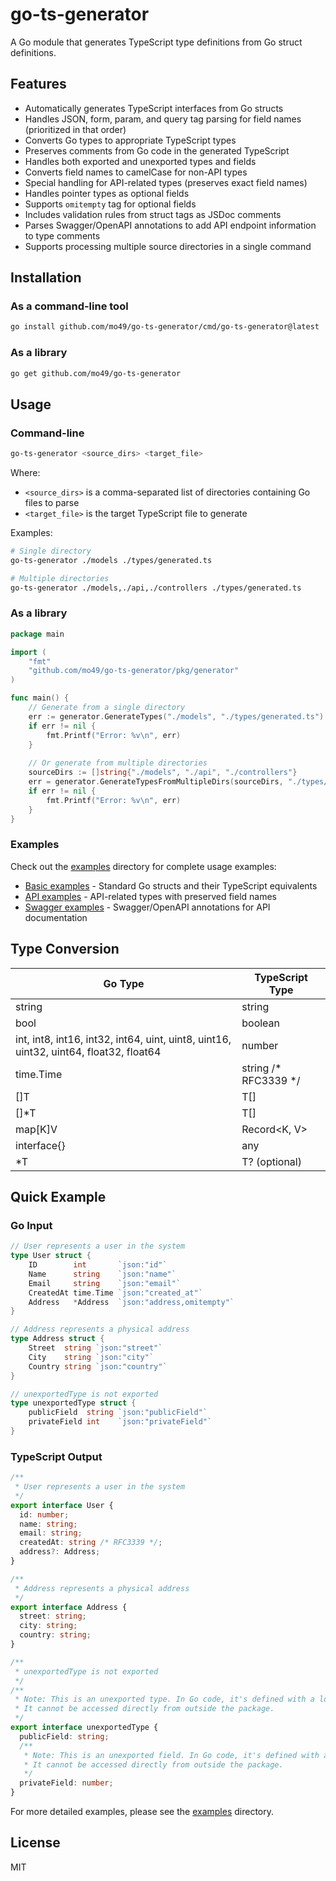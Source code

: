 # go-ts-generator

A Go module that generates TypeScript type definitions from Go struct definitions.

## Features

- Automatically generates TypeScript interfaces from Go structs
- Handles JSON, form, param, and query tag parsing for field names (prioritized in that order)
- Converts Go types to appropriate TypeScript types
- Preserves comments from Go code in the generated TypeScript
- Handles both exported and unexported types and fields
- Converts field names to camelCase for non-API types
- Special handling for API-related types (preserves exact field names)
- Handles pointer types as optional fields
- Supports `omitempty` tag for optional fields
- Includes validation rules from struct tags as JSDoc comments
- Parses Swagger/OpenAPI annotations to add API endpoint information to type comments
- Supports processing multiple source directories in a single command

## Installation

### As a command-line tool

```bash
go install github.com/mo49/go-ts-generator/cmd/go-ts-generator@latest
```

### As a library

```bash
go get github.com/mo49/go-ts-generator
```

## Usage

### Command-line

```bash
go-ts-generator <source_dirs> <target_file>
```

Where:
- `<source_dirs>` is a comma-separated list of directories containing Go files to parse
- `<target_file>` is the target TypeScript file to generate

Examples:
```bash
# Single directory
go-ts-generator ./models ./types/generated.ts

# Multiple directories
go-ts-generator ./models,./api,./controllers ./types/generated.ts
```

### As a library

```go
package main

import (
	"fmt"
	"github.com/mo49/go-ts-generator/pkg/generator"
)

func main() {
	// Generate from a single directory
	err := generator.GenerateTypes("./models", "./types/generated.ts")
	if err != nil {
		fmt.Printf("Error: %v\n", err)
	}
	
	// Or generate from multiple directories
	sourceDirs := []string{"./models", "./api", "./controllers"}
	err = generator.GenerateTypesFromMultipleDirs(sourceDirs, "./types/generated.ts")
	if err != nil {
		fmt.Printf("Error: %v\n", err)
	}
}
```

### Examples

Check out the [examples](./examples) directory for complete usage examples:
- [Basic examples](./examples/basic) - Standard Go structs and their TypeScript equivalents
- [API examples](./examples/api) - API-related types with preserved field names
- [Swagger examples](./examples/swagger) - Swagger/OpenAPI annotations for API documentation

## Type Conversion

| Go Type | TypeScript Type |
|---------|----------------|
| string | string |
| bool | boolean |
| int, int8, int16, int32, int64, uint, uint8, uint16, uint32, uint64, float32, float64 | number |
| time.Time | string /* RFC3339 */ |
| []T | T[] |
| []*T | T[] |
| map[K]V | Record<K, V> |
| interface{} | any |
| *T | T? (optional) |

## Quick Example

### Go Input

```go
// User represents a user in the system
type User struct {
	ID        int       `json:"id"`
	Name      string    `json:"name"`
	Email     string    `json:"email"`
	CreatedAt time.Time `json:"created_at"`
	Address   *Address  `json:"address,omitempty"`
}

// Address represents a physical address
type Address struct {
	Street  string `json:"street"`
	City    string `json:"city"`
	Country string `json:"country"`
}

// unexportedType is not exported
type unexportedType struct {
	publicField  string `json:"publicField"`
	privateField int    `json:"privateField"`
}
```

### TypeScript Output

```typescript
/**
 * User represents a user in the system
 */
export interface User {
  id: number;
  name: string;
  email: string;
  createdAt: string /* RFC3339 */;
  address?: Address;
}

/**
 * Address represents a physical address
 */
export interface Address {
  street: string;
  city: string;
  country: string;
}

/**
 * unexportedType is not exported
 */
/**
 * Note: This is an unexported type. In Go code, it's defined with a lowercase identifier.
 * It cannot be accessed directly from outside the package.
 */
export interface unexportedType {
  publicField: string;
  /**
   * Note: This is an unexported field. In Go code, it's defined with a lowercase identifier.
   * It cannot be accessed directly from outside the package.
   */
  privateField: number;
}
```
For more detailed examples, please see the [examples](./examples) directory.

## License

MIT
